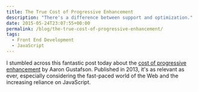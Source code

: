 ```yaml
---
title: The True Cost of Progressive Enhancement
description: "There's a difference between support and optimization."
date: 2015-05-24T23:07:55+00:00
permalink: /blog/the-true-cost-of-progressive-enhancement/
tags:
  - Front End Development
  - JavaScript
---
```


I stumbled across this fantastic post today about the [cost of progressive enhancement](http://blog.easy-designs.net/archives/the-true-cost-of-progressive-enhancement/) by Aaron Gustafson. Published in 2013, it's as relevant as ever, especially considering the fast-paced world of the Web and the increasing reliance on JavaScript.
